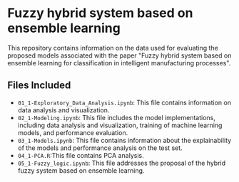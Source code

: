# Fuzzy hybrid system based on ensemble learning 

This repository contains information on the data used for evaluating the proposed models associated with the paper "Fuzzy hybrid system based on ensemble learning for classification in intelligent manufacturing processes".

## Files Included

- `01_1-Exploratory_Data_Analysis.ipynb`: This file contains information on data analysis and visualization.
- `02_1-Modeling.ipynb`: This file includes the model implementations, including data analysis and visualization, training of machine learning models, and performance evaluation.
- `03_1-Models.ipynb`: This file contains information about the explainability of the models and performance analysis on the test set.
- `04_1-PCA.R`:This file contains PCA analysis.
- `05_1-Fuzzy_logic.ipynb`: This file addresses the proposal of the hybrid fuzzy system based on ensemble learning.

 


